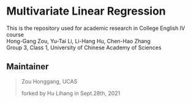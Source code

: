 Multivariate Linear Regression
===
This is the repository used for academic research in College English IV course <br>
Hong-Gang Zou, Yu-Tai Li, Li-Hang Hu, Chen-Hao Zhang <br>
Group 3, Class 1, University of Chinese Academy of Sciences <br>

Maintainer
---
>Zou Honggang, UCAS
>
>forked by Hu Lihang in Sept.28th, 2021
